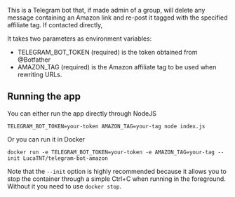This is a Telegram bot that, if made admin of a group, will delete any message
containing an Amazon link and re-post it tagged with the specified affiliate tag.
If contacted directly, 

It takes two parameters as environment variables:

* TELEGRAM_BOT_TOKEN (required) is the token obtained from @Botfather
* AMAZON_TAG (required) is the Amazon affiliate tag to be used when rewriting URLs.

## Running the app

You can either run the app directly through NodeJS

    TELEGRAM_BOT_TOKEN=your-token AMAZON_TAG=your-tag node index.js

Or you can run it in Docker

    docker run -e TELEGRAM_BOT_TOKEN=your-token -e AMAZON_TAG=your-tag --init LucaTNT/telegram-bot-amazon

Note that the `--init` option is highly recommended because it allows you to stop the container through a simple Ctrl+C when running in the foreground. Without it you need to use `docker stop`.
